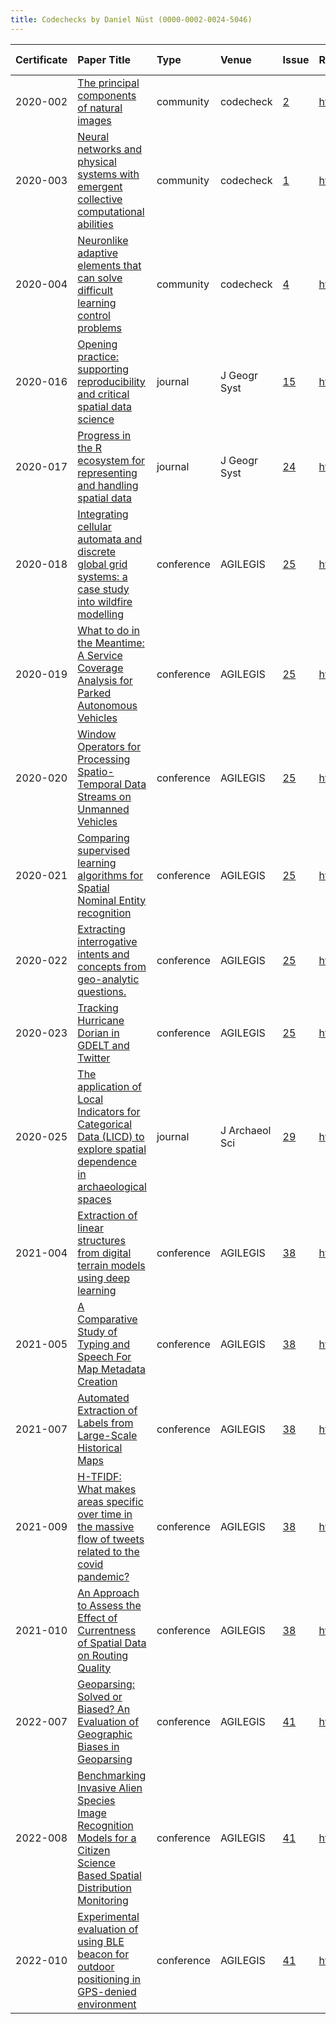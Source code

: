 ```yaml
---
title: Codechecks by Daniel Nüst (0000-0002-0024-5046)
---
```



|Certificate |Paper Title                                                                                                              |Type       |Venue          |Issue |Report                                 |Check date |
|:-------|:---------------------------------------------|:------------------|:------------------|:---|:--------------------------|:------------------|
|2020-002    |[The principal components of natural images](https://doi.org/10.1088/0954-898X_3_1_008)                                  |community  |codecheck      |[2](https://github.com/codecheckers/register/issues/2)|http://doi.org/10.5281/zenodo.3750741  |2020-04-13 |
|2020-003    |[Neural networks and physical systems with emergent collective computational abilities](https://doi.org/10.1073/pnas.79.8.2554)|community  |codecheck      |[1](https://github.com/codecheckers/register/issues/1)|https://doi.org/10.5281/zenodo.3741797 |2020-04-06 |
|2020-004    |[Neuronlike adaptive elements that can solve difficult learning control problems](https://doi.org/10.1109/TSMC.1983.6313077)|community  |codecheck      |[4](https://github.com/codecheckers/register/issues/4)|https://doi.org/10.5281/zenodo.3827371 |2020-05-14 |
|2020-016    |[Opening practice: supporting reproducibility and critical spatial data science ](https://doi.org/10.1007/s10109-020-00334-2)|journal    |J Geogr Syst   |[15](https://github.com/codecheckers/register/issues/15)|https://doi.org/10.5281/zenodo.3981253 |2020-06-02 |
|2020-017    |[Progress in the R ecosystem for representing and handling spatial data](https://doi.org/10.1007/s10109-020-00336-0)     |journal    |J Geogr Syst   |[24](https://github.com/codecheckers/register/issues/24)|https://doi.org/10.5281/zenodo.4003848 |2020-08-27 |
|2020-018    |[Integrating cellular automata and discrete global grid systems: a case study into wildfire modelling](https://doi.org/10.5194/agile-giss-1-6-2020)|conference |AGILEGIS       |[25](https://github.com/codecheckers/register/issues/25)|https://doi.org/10.17605/OSF.IO/ZTC7M  |2020-07-13 |
|2020-019    |[What to do in the Meantime: A Service Coverage Analysis for Parked Autonomous Vehicles](https://doi.org/10.5194/agile-giss-1-7-2020)|conference |AGILEGIS       |[25](https://github.com/codecheckers/register/issues/25)|https://doi.org/10.17605/OSF.IO/5SVMT  |2020-07-13 |
|2020-020    |[Window Operators for Processing Spatio-Temporal Data Streams on Unmanned Vehicles](https://doi.org/10.5194/agile-giss-1-21-2020)|conference |AGILEGIS       |[25](https://github.com/codecheckers/register/issues/25)|https://doi.org/10.17605/OSF.IO/7TWR2  |2020-07-13 |
|2020-021    |[Comparing supervised learning algorithms for Spatial Nominal Entity recognition](https://doi.org/10.5194/agile-giss-1-15-2020)|conference |AGILEGIS       |[25](https://github.com/codecheckers/register/issues/25)|https://doi.org/10.17605/OSF.IO/SUWPJ  |2020-07-13 |
|2020-022    |[Extracting interrogative intents and concepts from geo-analytic questions.](https://doi.org/10.5194/agile-giss-1-23-2020)|conference |AGILEGIS       |[25](https://github.com/codecheckers/register/issues/25)|https://doi.org/10.17605/OSF.IO/7XRQG  |2020-07-13 |
|2020-023    |[Tracking Hurricane Dorian in GDELT and Twitter](https://doi.org/10.5194/agile-giss-1-19-2020)                           |conference |AGILEGIS       |[25](https://github.com/codecheckers/register/issues/25)|https://doi.org/10.17605/OSF.IO/XS5YR  |2020-07-13 |
|2020-025    |[The application of Local Indicators for Categorical Data (LICD) to explore spatial dependence in archaeological spaces](https://doi.org/10.1016/j.jas.2020.105306)|journal    |J Archaeol Sci |[29](https://github.com/codecheckers/register/issues/29)|https://doi.org/10.5281/zenodo.4279275 |2020-11-19 |
|2021-004    |[Extraction of linear structures from digital terrain models using deep learning](https://doi.org/10.5194/agile-giss-2-11-2021)|conference |AGILEGIS       |[38](https://github.com/codecheckers/register/issues/38)|https://doi.org/10.17605/osf.io/2sc7g  |2021-06-10 |
|2021-005    |[A Comparative Study of Typing and Speech For Map Metadata Creation](https://doi.org/10.5194/agile-giss-2-7-2021)        |conference |AGILEGIS       |[38](https://github.com/codecheckers/register/issues/38)|https://doi.org/10.17605/osf.io/7fqtm  |2021-06-10 |
|2021-007    |[Automated Extraction of Labels from Large-Scale Historical Maps](https://doi.org/10.5194/agile-giss-2-12-2021)          |conference |AGILEGIS       |[38](https://github.com/codecheckers/register/issues/38)|https://doi.org/10.17605/osf.io/anv9r  |2021-06-10 |
|2021-009    |[H-TFIDF: What makes areas specific over time in the massive flow of tweets related to the covid pandemic?](https://doi.org/10.5194/agile-giss-2-2-2021)|conference |AGILEGIS       |[38](https://github.com/codecheckers/register/issues/38)|https://doi.org/10.17605/osf.io/rdnyu  |2021-06-10 |
|2021-010    |[An Approach to Assess the Effect of Currentness of Spatial Data on Routing Quality](https://doi.org/10.5194/agile-giss-2-13-2021)|conference |AGILEGIS       |[38](https://github.com/codecheckers/register/issues/38)|https://doi.org/10.17605/osf.io/bdu28  |2021-06-10 |
|2022-007    |[Geoparsing: Solved or Biased? An Evaluation of Geographic Biases in Geoparsing](https://doi.org/10.5194/agile-giss-3-9-2022)|conference |AGILEGIS       |[41](https://github.com/codecheckers/register/issues/41)|https://doi.org/10.17605/OSF.IO/3DSMV  |2022-07-09 |
|2022-008    |[Benchmarking Invasive Alien Species Image Recognition Models for a Citizen Science Based Spatial Distribution Monitoring](https://doi.org/10.5194/agile-giss-3-10-2022)|conference |AGILEGIS       |[41](https://github.com/codecheckers/register/issues/41)|https://doi.org/10.17605/OSF.IO/K78EB  |2022-07-09 |
|2022-010    |[Experimental evaluation of using BLE beacon for outdoor positioning in GPS-denied environment](https://doi.org/10.5194/agile-giss-3-13-2022)|conference |AGILEGIS       |[41](https://github.com/codecheckers/register/issues/41)|https://doi.org/10.17605/osf.io/8b7mr  |2022-07-09 |

